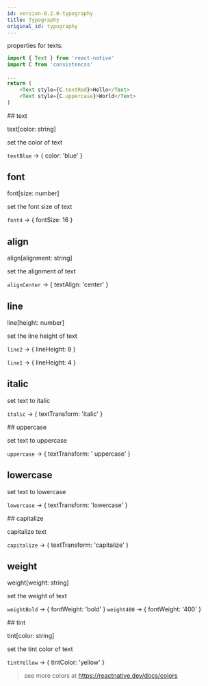 ```yaml
---
id: version-0.2.0-typography
title: Typography
original_id: typography
---
```


properties for texts:

```js
import { Text } from 'react-native'
import C from 'consistencss'

...
return (
    <Text style={C.textRed}>Hello</Text>
    <Text style={C.uppercase}>World</Text>
)
```

## text

text[color: string]

set the color of text

`textBlue` -> { color: 'blue' }

## font

font[size: number]

set the font size of text

`font4` -> { fontSize: 16 }

## align

align[alignment: string]

set the alignment of text

`alignCenter` -> { textAlign: 'center' }

## line

line[height: number]

set the line height of text

`line2` -> { lineHeight: 8 }

`line1` -> { lineHeight: 4 }

## italic

set text to italic

`italic` -> { textTransform: 'italic' }

## uppercase

set text to uppercase

`uppercase` -> { textTransform: ' uppercase' }

## lowercase

set text to lowercase

`lowercase` -> { textTransform: 'lowercase' }

## capitalize

capitalize text

`capitalize` -> { textTransform: 'capitalize' }

## weight

weight[weight: string]

set the weight of text

`weightBold` -> { fontWeight: 'bold' }
`weight400` -> { fontWeight: '400' }

## tint

tint[color: string]

set the tint color of text

`tintYellow` -> { tintColor: 'yellow' }

> see more colors at https://reactnative.dev/docs/colors
